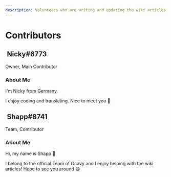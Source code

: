 ```yaml
---
description: Volunteers who are writing and updating the wiki articles
---
```


# Contributors

## <img src="https://cdn.discordapp.com/avatars/729343563401265193/009ddbb31824dca131de2d433b1d2ddb.png" alt="" data-size="line"> Nicky#6773

Owner, Main Contributor

### About Me

I'm Nicky from Germany.

I enjoy coding and translating. Nice to meet you 👋

## <img src="https://cdn.discordapp.com/embed/avatars/1.png" alt="" data-size="line"> Shapp#8741

Team, Contributor

### About Me

Hi, my name is Shapp 👋

I belong to the official Team of Ocavy and I enjoy helping with the wiki articles! Hope to see you around 😄
